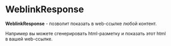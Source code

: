 # WeblinkResponse

**WeblinkResponse** - позволит показать в web-ссылке любой контент. 

Например вы можете сгенерировать html-разметку и показать этот html в вашей web-ссылке.





